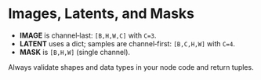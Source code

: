 # Images, Latents, and Masks

- **IMAGE** is channel‑last: `[B,H,W,C]` with `C=3`.
- **LATENT** uses a dict; samples are channel‑first: `[B,C,H,W]` with `C=4`.
- **MASK** is `[B,H,W]` (single channel).

Always validate shapes and data types in your node code and return tuples.
